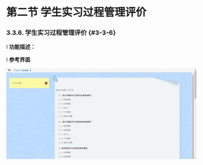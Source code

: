 # 第二节 学生实习过程管理评价



### 3.3.6.      学生实习过程管理评价 {#3-3-6}

l  **功能描述：**

l  **参考界面**

![](/assets/image112.jpg)